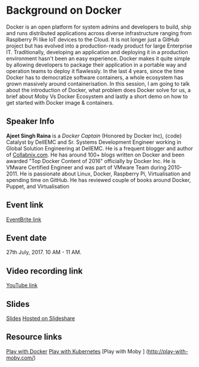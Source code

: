 # Background on Docker

Docker is an open platform for system admins and developers to build, ship and runs distributed applications across diverse infrastructure ranging from Raspberry Pi like IoT devices to the Cloud. It is not longer just a GitHub project but has evolved into a production-ready product for large Enterprise IT. Traditionally, developing an application and deploying it in a production environment hasn't been an easy experience. Docker makes it quite simple by allowing developers to package their application in a portable way and operation teams to deploy it flawlessly. In the last 4 years, since the time Docker has to democratize software containers, a whole ecosystem has grown massively around containerisation. In this session, I am going to talk about the introduction of Docker, what problem does Docker solve for us, a brief about Moby Vs Docker Ecosystem and lastly a short demo on how to get started with Docker image & containers.


## Speaker Info

**Ajeet Singh Raina** is a *Docker Captain* (Honored by Docker Inc), {code} Catalyst by DellEMC and Sr. Systems Development Engineer working in Global Solution Engineering at DellEMC. He is a frequent blogger and author of [Collabnix.com](http://www.collabnix.com). He has around 100+ blogs written on Docker and been awarded "Top Docker Content of 2016" officially by Docker Inc. He is VMware Certified Engineer and was part of VMware Team during 2010-2011. He is passionate about Linux, Docker, Raspberry Pi, Virtualisation and spending time on GitHub. He has reviewed couple of books around Docker, Puppet, and Virtualisation

## Event link
[EventBrite link](https://indiaopsugintrotodocker.eventbrite.com)

## Event date
27th July, 2017. 10 AM - 11 AM.

## Video recording link
[YouTube link](https://youtu.be/VrXs5j0cVKU)

## Slides
[Slides](./introtodocker.pdf)
[Hosted on Slideshare](https://www.slideshare.net/ajeetraina/introduction-to-docker-containers-docker-captain)

## Resource links
[Play with Docker](http://play-with-docker.com)
[Play with Kubernetes](http://play-with-k8s.com)
[Play with Moby ] (http://play-with-moby.com/)
